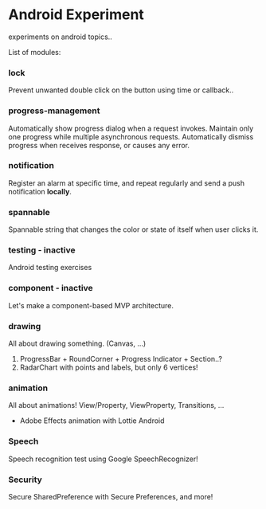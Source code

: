 # Android Experiment

experiments on android topics..

List of modules:

### lock

Prevent unwanted double click on the button using time or callback..

### progress-management

Automatically show progress dialog when a request invokes.
Maintain only one progress while multiple asynchronous requests.
Automatically dismiss progress when receives response, or causes any error.

### notification

Register an alarm at specific time, and repeat regularly and send a push notification **locally**.

### spannable

Spannable string that changes the color or state of itself when user clicks it.

### testing - inactive

Android testing exercises

### component - inactive

Let's make a component-based MVP architecture.

### drawing

All about drawing something. (Canvas, ...)
1. ProgressBar + RoundCorner + Progress Indicator + Section..?
2. RadarChart with points and labels, but only 6 vertices!

### animation

All about animations! View/Property, ViewProperty, Transitions, ...
+ Adobe Effects animation with Lottie Android

### Speech

Speech recognition test using Google SpeechRecognizer!

### Security

Secure SharedPreference with Secure Preferences, and more!